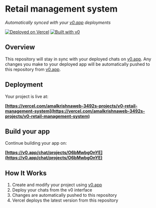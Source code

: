 # Retail management system

*Automatically synced with your [v0.app](https://v0.app) deployments*

[![Deployed on Vercel](https://img.shields.io/badge/Deployed%20on-Vercel-black?style=for-the-badge&logo=vercel)](https://vercel.com/amalkrishnaweb-3492s-projects/v0-retail-management-system)
[![Built with v0](https://img.shields.io/badge/Built%20with-v0.app-black?style=for-the-badge)](https://v0.app/chat/projects/O6bMwbgOnYE)

## Overview

This repository will stay in sync with your deployed chats on [v0.app](https://v0.app).
Any changes you make to your deployed app will be automatically pushed to this repository from [v0.app](https://v0.app).

## Deployment

Your project is live at:

**[https://vercel.com/amalkrishnaweb-3492s-projects/v0-retail-management-system](https://vercel.com/amalkrishnaweb-3492s-projects/v0-retail-management-system)**

## Build your app

Continue building your app on:

**[https://v0.app/chat/projects/O6bMwbgOnYE](https://v0.app/chat/projects/O6bMwbgOnYE)**

## How It Works

1. Create and modify your project using [v0.app](https://v0.app)
2. Deploy your chats from the v0 interface
3. Changes are automatically pushed to this repository
4. Vercel deploys the latest version from this repository